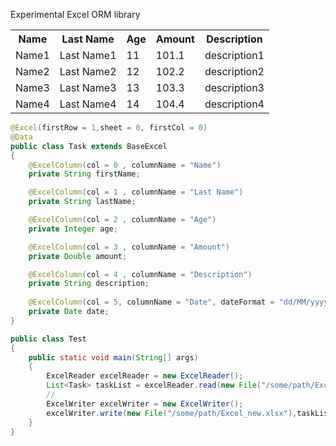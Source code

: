 Experimental Excel ORM library


<table>
  <tr>
    <th>Name</th>
    <th>Last Name</th>
    <th>Age</th>
    <th>Amount</th>
    <th>Description</th>
  </tr>
  <tr>
    <td>Name1</td>
    <td>Last Name1</td>
    <td>11</td>
    <td>101.1</td>
    <td>description1</td>
  </tr>
  <tr>
    <td>Name2</td>
    <td>Last Name2</td>
    <td>12</td>
    <td>102.2</td>
    <td>description2</td>
  </tr>
  <tr>
    <td>Name3</td>
    <td>Last Name3</td>
    <td>13</td>
    <td>103.3</td>
    <td>description3</td>
  </tr>
  <tr>
    <td>Name4</td>
    <td>Last Name4</td>
    <td>14</td>
    <td>104.4</td>
    <td>description4</td>
  </tr>
</table>


```java
@Excel(firstRow = 1,sheet = 0, firstCol = 0)
@Data
public class Task extends BaseExcel
{
    @ExcelColumn(col = 0 , columnName = "Name")
    private String firstName;

    @ExcelColumn(col = 1 , columnName = "Last Name")
    private String lastName;

    @ExcelColumn(col = 2 , columnName = "Age")
    private Integer age;

    @ExcelColumn(col = 3 , columnName = "Amount")
    private Double amount;

    @ExcelColumn(col = 4 , columnName = "Description")
    private String description;
    
    @ExcelColumn(col = 5, columnName = "Date", dateFormat = "dd/MM/yyyy HH:mm")
    private Date date;
}
```

```java
public class Test
{
    public static void main(String[] args)
    {
        ExcelReader excelReader = new ExcelReader();
        List<Task> taskList = excelReader.read(new File("/some/path/Excel.xlsx"), Task.class);
        //
        ExcelWriter excelWriter = new ExcelWriter();
        excelWriter.write(new File("/some/path/Excel_new.xlsx"),taskList,Task.class);
    }
}
```